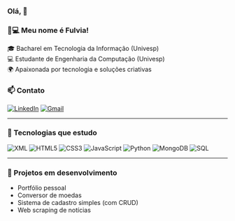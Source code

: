 ### Olá, 👋

### 👩💻 Meu nome é Fulvia!

🎓 Bacharel em Tecnologia da Informação (Univesp)  
💻 Estudante de Engenharia da Computação (Univesp)  
🌍 Apaixonada por tecnologia e soluções criativas

### 📫 Contato
[![LinkedIn](https://img.shields.io/badge/LinkedIn-0A66C2?style=for-the-badge&logo=linkedin&logoColor=white)]([https://www.linkedin.com/in/seu-usuario/](https://www.linkedin.com/in/f%C3%BAlvia-stephanie-393273115?utm_source=share&utm_campaign=share_via&utm_content=profile&utm_medium=android_app))
[![Gmail](https://img.shields.io/badge/Gmail-D14836?style=for-the-badge&logo=gmail&logoColor=white)](mailto:fulviastephanie@gmail.com)

---
### 🚀 Tecnologias que estudo

![XML](https://img.shields.io/badge/XML-FF6600?style=for-the-badge&logo=xml&logoColor=white)
![HTML5](https://img.shields.io/badge/HTML5-E34F26?style=for-the-badge&logo=html5&logoColor=white)
![CSS3](https://img.shields.io/badge/CSS3-1572B6?style=for-the-badge&logo=css3&logoColor=white)
![JavaScript](https://img.shields.io/badge/JavaScript-F7DF1E?style=for-the-badge&logo=javascript&logoColor=black)
![Python](https://img.shields.io/badge/Python-3776AB?style=for-the-badge&logo=python&logoColor=white)
![MongoDB](https://img.shields.io/badge/MongoDB-47A248?style=for-the-badge&logo=mongodb&logoColor=white)
![SQL](https://img.shields.io/badge/SQL-003B57?style=for-the-badge&logo=postgresql&logoColor=white)

---

### 🔭 Projetos em desenvolvimento
- Portfólio pessoal
- Conversor de moedas
- Sistema de cadastro simples (com CRUD)
- Web scraping de notícias


<!--
**fulviastephanie/fulviastephanie** is a ✨ _special_ ✨ repository because its `README.md` (this file) appears on your GitHub profile.

Here are some ideas to get you started:

- 🔭 I’m currently working on ...
- 🌱 I’m currently learning ...
- 👯 I’m looking to collaborate on ...
- 🤔 I’m looking for help with ...
- 💬 Ask me about ...
- 📫 How to reach me: ...
- 😄 Pronouns: ...
- ⚡ Fun fact: ...
-->
